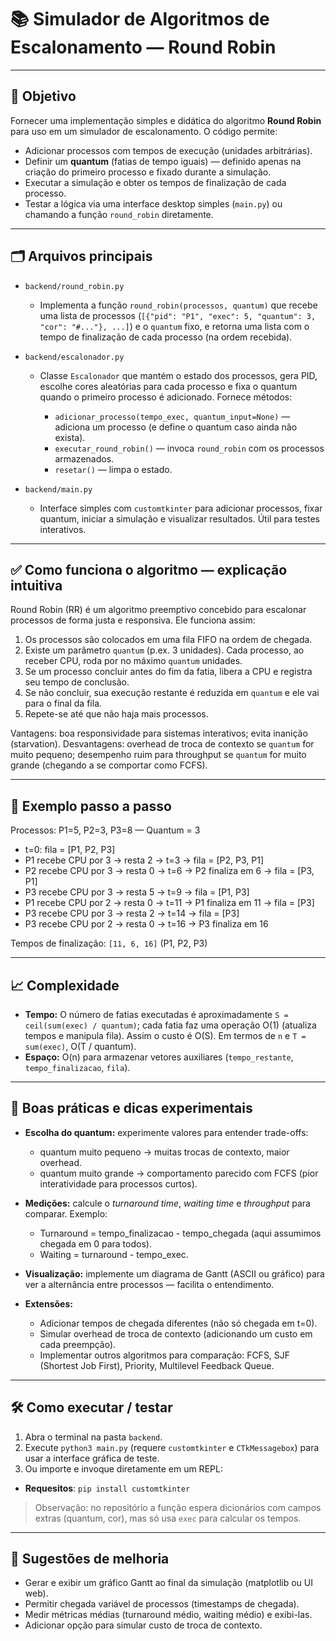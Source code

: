 # 📚 Simulador de Algoritmos de Escalonamento — Round Robin

---

## 🎯 Objetivo

Fornecer uma implementação simples e didática do algoritmo **Round Robin** para uso em um simulador de escalonamento. O código permite:

* Adicionar processos com tempos de execução (unidades arbitrárias).
* Definir um **quantum** (fatias de tempo iguais) — definido apenas na criação do primeiro processo e fixado durante a simulação.
* Executar a simulação e obter os tempos de finalização de cada processo.
* Testar a lógica via uma interface desktop simples (`main.py`) ou chamando a função `round_robin` diretamente.

---

## 🗂 Arquivos principais

* `backend/round_robin.py`

  * Implementa a função `round_robin(processos, quantum)` que recebe uma lista de processos (`[{"pid": "P1", "exec": 5, "quantum": 3, "cor": "#..."}, ...]`) e o `quantum` fixo, e retorna uma lista com o tempo de finalização de cada processo (na ordem recebida).

* `backend/escalonador.py`

  * Classe `Escalonador` que mantém o estado dos processos, gera PID, escolhe cores aleatórias para cada processo e fixa o quantum quando o primeiro processo é adicionado. Fornece métodos:

    * `adicionar_processo(tempo_exec, quantum_input=None)` — adiciona um processo (e define o quantum caso ainda não exista).
    * `executar_round_robin()` — invoca `round_robin` com os processos armazenados.
    * `resetar()` — limpa o estado.

* `backend/main.py`

  * Interface simples com `customtkinter` para adicionar processos, fixar quantum, iniciar a simulação e visualizar resultados. Útil para testes interativos.

---

## ✅ Como funciona o algoritmo — explicação intuitiva

Round Robin (RR) é um algoritmo preemptivo concebido para escalonar processos de forma justa e responsiva. Ele funciona assim:

1. Os processos são colocados em uma fila FIFO na ordem de chegada.
2. Existe um parâmetro `quantum` (p.ex. 3 unidades). Cada processo, ao receber CPU, roda por no máximo `quantum` unidades.
3. Se um processo concluir antes do fim da fatia, libera a CPU e registra seu tempo de conclusão.
4. Se não concluir, sua execução restante é reduzida em `quantum` e ele vai para o final da fila.
5. Repete-se até que não haja mais processos.

Vantagens: boa responsividade para sistemas interativos; evita inanição (starvation).
Desvantagens: overhead de troca de contexto se `quantum` for muito pequeno; desempenho ruim para throughput se `quantum` for muito grande (chegando a se comportar como FCFS).

---

## 🔎 Exemplo passo a passo

Processos: P1=5, P2=3, P3=8 — Quantum = 3

* t=0: fila = \[P1, P2, P3]
* P1 recebe CPU por 3 → resta 2 → t=3 → fila = \[P2, P3, P1]
* P2 recebe CPU por 3 → resta 0 → t=6 → P2 finaliza em 6 → fila = \[P3, P1]
* P3 recebe CPU por 3 → resta 5 → t=9 → fila = \[P1, P3]
* P1 recebe CPU por 2 → resta 0 → t=11 → P1 finaliza em 11 → fila = \[P3]
* P3 recebe CPU por 3 → resta 2 → t=14 → fila = \[P3]
* P3 recebe CPU por 2 → resta 0 → t=16 → P3 finaliza em 16

Tempos de finalização: `[11, 6, 16]` (P1, P2, P3)

---

## 📈 Complexidade

* **Tempo:** O número de fatias executadas é aproximadamente `S = ceil(sum(exec) / quantum)`; cada fatia faz uma operação O(1) (atualiza tempos e manipula fila). Assim o custo é O(S). Em termos de `n` e `T = sum(exec)`, O(T / quantum).
* **Espaço:** O(n) para armazenar vetores auxiliares (`tempo_restante`, `tempo_finalizacao`, `fila`).

---

## 🧩 Boas práticas e dicas experimentais

* **Escolha do quantum:** experimente valores para entender trade-offs:

  * quantum muito pequeno → muitas trocas de contexto, maior overhead.
  * quantum muito grande → comportamento parecido com FCFS (pior interatividade para processos curtos).

* **Medições:** calcule o *turnaround time*, *waiting time* e *throughput* para comparar. Exemplo:

  * Turnaround = tempo\_finalizacao - tempo\_chegada (aqui assumimos chegada em 0 para todos).
  * Waiting = turnaround - tempo\_exec.

* **Visualização:** implemente um diagrama de Gantt (ASCII ou gráfico) para ver a alternância entre processos — facilita o entendimento.

* **Extensões:**

  * Adicionar tempos de chegada diferentes (não só chegada em t=0).
  * Simular overhead de troca de contexto (adicionando um custo em cada preempção).
  * Implementar outros algoritmos para comparação: FCFS, SJF (Shortest Job First), Priority, Multilevel Feedback Queue.

---

## 🛠 Como executar / testar

1. Abra o terminal na pasta `backend`.
2. Execute `python3 main.py` (requere `customtkinter` e `CTkMessagebox`) para usar a interface gráfica de teste.
3. Ou importe e invoque diretamente em um REPL:

* **Requesitos**: `pip install customtkinter`

> Observação: no repositório a função espera dicionários com campos extras (quantum, cor), mas só usa `exec` para calcular os tempos.

---

## 🔭 Sugestões de melhoria

* Gerar e exibir um gráfico Gantt ao final da simulação (matplotlib ou UI web).
* Permitir chegada variável de processos (timestamps de chegada).
* Medir métricas médias (turnaround médio, waiting médio) e exibi-las.
* Adicionar opção para simular custo de troca de contexto.

